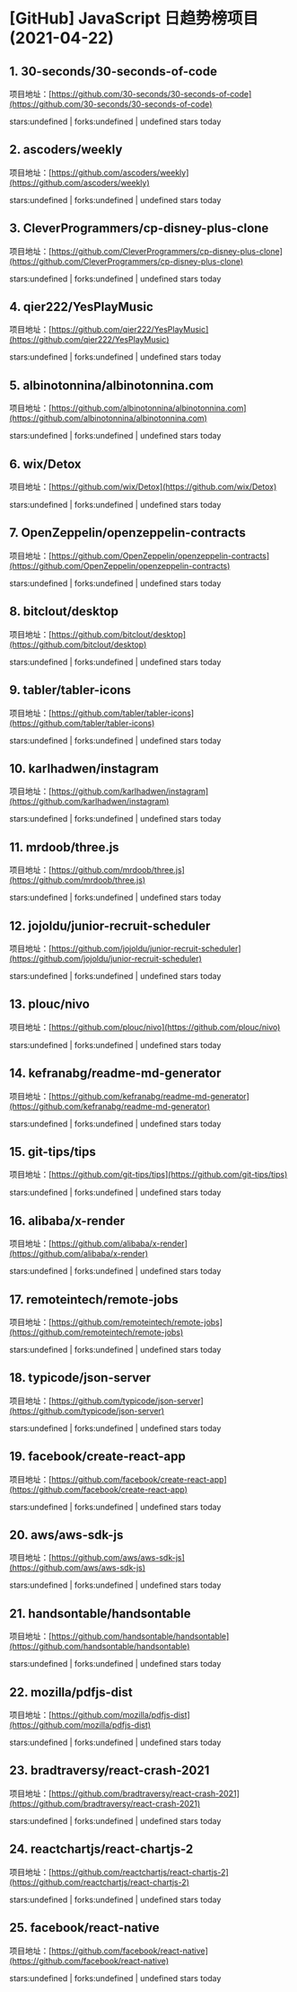 # [GitHub] JavaScript 日趋势榜项目(2021-04-22)

## 1. 30-seconds/30-seconds-of-code 

项目地址：[https://github.com/30-seconds/30-seconds-of-code](https://github.com/30-seconds/30-seconds-of-code)

stars:undefined | forks:undefined | undefined stars today 



## 2. ascoders/weekly 

项目地址：[https://github.com/ascoders/weekly](https://github.com/ascoders/weekly)

stars:undefined | forks:undefined | undefined stars today 



## 3. CleverProgrammers/cp-disney-plus-clone 

项目地址：[https://github.com/CleverProgrammers/cp-disney-plus-clone](https://github.com/CleverProgrammers/cp-disney-plus-clone)

stars:undefined | forks:undefined | undefined stars today 



## 4. qier222/YesPlayMusic 

项目地址：[https://github.com/qier222/YesPlayMusic](https://github.com/qier222/YesPlayMusic)

stars:undefined | forks:undefined | undefined stars today 



## 5. albinotonnina/albinotonnina.com 

项目地址：[https://github.com/albinotonnina/albinotonnina.com](https://github.com/albinotonnina/albinotonnina.com)

stars:undefined | forks:undefined | undefined stars today 



## 6. wix/Detox 

项目地址：[https://github.com/wix/Detox](https://github.com/wix/Detox)

stars:undefined | forks:undefined | undefined stars today 



## 7. OpenZeppelin/openzeppelin-contracts 

项目地址：[https://github.com/OpenZeppelin/openzeppelin-contracts](https://github.com/OpenZeppelin/openzeppelin-contracts)

stars:undefined | forks:undefined | undefined stars today 



## 8. bitclout/desktop 

项目地址：[https://github.com/bitclout/desktop](https://github.com/bitclout/desktop)

stars:undefined | forks:undefined | undefined stars today 



## 9. tabler/tabler-icons 

项目地址：[https://github.com/tabler/tabler-icons](https://github.com/tabler/tabler-icons)

stars:undefined | forks:undefined | undefined stars today 



## 10. karlhadwen/instagram 

项目地址：[https://github.com/karlhadwen/instagram](https://github.com/karlhadwen/instagram)

stars:undefined | forks:undefined | undefined stars today 



## 11. mrdoob/three.js 

项目地址：[https://github.com/mrdoob/three.js](https://github.com/mrdoob/three.js)

stars:undefined | forks:undefined | undefined stars today 



## 12. jojoldu/junior-recruit-scheduler 

项目地址：[https://github.com/jojoldu/junior-recruit-scheduler](https://github.com/jojoldu/junior-recruit-scheduler)

stars:undefined | forks:undefined | undefined stars today 



## 13. plouc/nivo 

项目地址：[https://github.com/plouc/nivo](https://github.com/plouc/nivo)

stars:undefined | forks:undefined | undefined stars today 



## 14. kefranabg/readme-md-generator 

项目地址：[https://github.com/kefranabg/readme-md-generator](https://github.com/kefranabg/readme-md-generator)

stars:undefined | forks:undefined | undefined stars today 



## 15. git-tips/tips 

项目地址：[https://github.com/git-tips/tips](https://github.com/git-tips/tips)

stars:undefined | forks:undefined | undefined stars today 



## 16. alibaba/x-render 

项目地址：[https://github.com/alibaba/x-render](https://github.com/alibaba/x-render)

stars:undefined | forks:undefined | undefined stars today 



## 17. remoteintech/remote-jobs 

项目地址：[https://github.com/remoteintech/remote-jobs](https://github.com/remoteintech/remote-jobs)

stars:undefined | forks:undefined | undefined stars today 



## 18. typicode/json-server 

项目地址：[https://github.com/typicode/json-server](https://github.com/typicode/json-server)

stars:undefined | forks:undefined | undefined stars today 



## 19. facebook/create-react-app 

项目地址：[https://github.com/facebook/create-react-app](https://github.com/facebook/create-react-app)

stars:undefined | forks:undefined | undefined stars today 



## 20. aws/aws-sdk-js 

项目地址：[https://github.com/aws/aws-sdk-js](https://github.com/aws/aws-sdk-js)

stars:undefined | forks:undefined | undefined stars today 



## 21. handsontable/handsontable 

项目地址：[https://github.com/handsontable/handsontable](https://github.com/handsontable/handsontable)

stars:undefined | forks:undefined | undefined stars today 



## 22. mozilla/pdfjs-dist 

项目地址：[https://github.com/mozilla/pdfjs-dist](https://github.com/mozilla/pdfjs-dist)

stars:undefined | forks:undefined | undefined stars today 



## 23. bradtraversy/react-crash-2021 

项目地址：[https://github.com/bradtraversy/react-crash-2021](https://github.com/bradtraversy/react-crash-2021)

stars:undefined | forks:undefined | undefined stars today 



## 24. reactchartjs/react-chartjs-2 

项目地址：[https://github.com/reactchartjs/react-chartjs-2](https://github.com/reactchartjs/react-chartjs-2)

stars:undefined | forks:undefined | undefined stars today 



## 25. facebook/react-native 

项目地址：[https://github.com/facebook/react-native](https://github.com/facebook/react-native)

stars:undefined | forks:undefined | undefined stars today 



